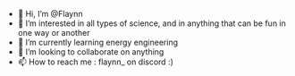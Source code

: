 - 👋 Hi, I’m @Flaynn
- 👀 I’m interested in all types of science, and in anything that can be fun in one way or another
- 🌱 I’m currently learning energy engineering
- 💞️ I’m looking to collaborate on anything
- 📫 How to reach me : flaynn_ on discord :)
